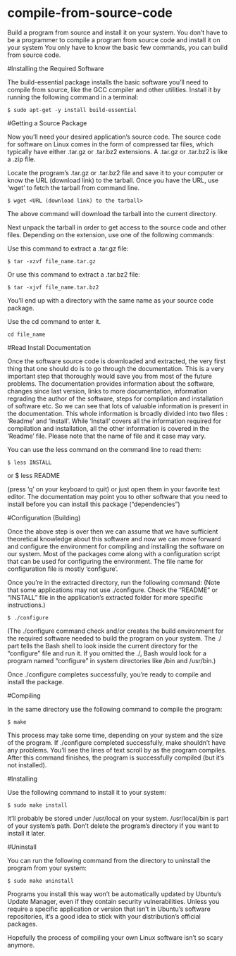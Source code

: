 # compile-from-source-code

Build a program from source and install it on your system.
You don’t have to be a programmer to compile a program from source code and install it on your system
You only have to know the basic few commands, you can build from source code.

#Installing the Required Software

The build-essential package  installs the basic software you’ll need to compile from source, like the GCC compiler and other utilities. Install it by running the following command in a terminal:

    $ sudo apt-get -y install build-essential

#Getting a Source Package

Now you’ll need your desired application’s source code. 
The source code for software on Linux comes in the form of compressed tar files, which typically have either .tar.gz or .tar.bz2 extensions. A .tar.gz or .tar.bz2 is like a .zip file.

Locate the program’s .tar.gz or .tar.bz2 file and save it to your computer or know the URL (download link) to the tarball.
Once you have the URL, use ‘wget’ to fetch the tarball from command line.

    $ wget <URL (download link) to the tarball>

The above command will download the tarball into the current directory.

Next unpack the tarball in order to get access to the source code and other files. 
Depending on the extension, use one of the following commands:

Use this command to extract a .tar.gz file:

    $ tar -xzvf file_name.tar.gz

Or use this command to extract a .tar.bz2 file:

    $ tar -xjvf file_name.tar.bz2

You’ll end up with a directory with the same name as your source code package.

Use the cd command to enter it.

    cd file_name

#Read Install Documentation

Once the software source code is downloaded and extracted, the very first thing that one should do is to go through the documentation. This is a very important step that thoroughly would save you from most of the future problems. 
The documentation provides information about the software, changes since last version, links to more documentation, information regrading the author of the software, steps for compilation and installation of software etc. 
So we can see that lots of valuable information is present in the documentation.
This whole information is broadly divided into two files : ‘Readme’ and ‘Install’. 
While ‘Install’ covers all the information required for compilation and installation, all the other information is covered in the ‘Readme’ file. 
Please note that the name of file and it case may vary.

You can use the less command on the command line to read them:

    $ less INSTALL
or
    $ less README

(press ‘q’ on your keyboard to quit) or just open them in your favorite text editor. 
The documentation may point you to other software that you need to install before you can install this package (“dependencies”)

#Configuration (Building)

Once the above step is over then we can assume that we have sufficient theoretical knowledge about this software and now we can move forward and configure the environment for compiling and installing the software on our system. 
Most of the packages come along with a configuration script that can be used for configuring the environment. 
The file name for configuration file is mostly ‘configure’. 

Once you’re in the extracted directory, run the following command:
(Note that some applications may not use ./configure. Check the “README” or “INSTALL” file in the application’s extracted folder for more specific instructions.)

    $ ./configure

(The ./configure command check and/or creates the build environment for the required software needed to build the program on your system. The ./ part tells the Bash shell to look inside the current directory for the “configure” file and run it. If you omitted the ./, Bash would look for a program named “configure” in system directories like /bin and /usr/bin.)

Once ./configure completes successfully, you’re ready to compile and install the package.

#Compiling

In the same directory use the following command to compile the program:

    $ make

This process may take some time, depending on your system and the size of the program. 
If ./configure completed successfully, make shouldn’t have any problems. 
You’ll see the lines of text scroll by as the program compiles.
After this command finishes, the program is successfully compiled (but it’s not installed). 

#Installing

Use the following command to install it to your system:

    $ sudo make install

It’ll probably be stored under /usr/local on your system. 
/usr/local/bin is part of your system’s path.
Don’t delete the program’s directory if you want to install it later.

#Uninstall

You can run the following command from the directory to uninstall the program from your system:

    $ sudo make uninstall

Programs you install this way won’t be automatically updated by Ubuntu’s Update Manager, even if they contain security vulnerabilities. Unless you require a specific application or version that isn’t in Ubuntu’s software repositories, it’s a good idea to stick with your distribution’s official packages.

Hopefully the process of compiling your own Linux software isn’t so scary anymore.
